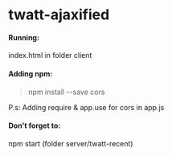 # twatt-ajaxified

#### Running:
index.html in folder client

#### Adding npm:
> npm install --save cors

P.s:
Adding require & app.use for cors in app.js

#### Don't forget to:
npm start (folder server/twatt-recent)
